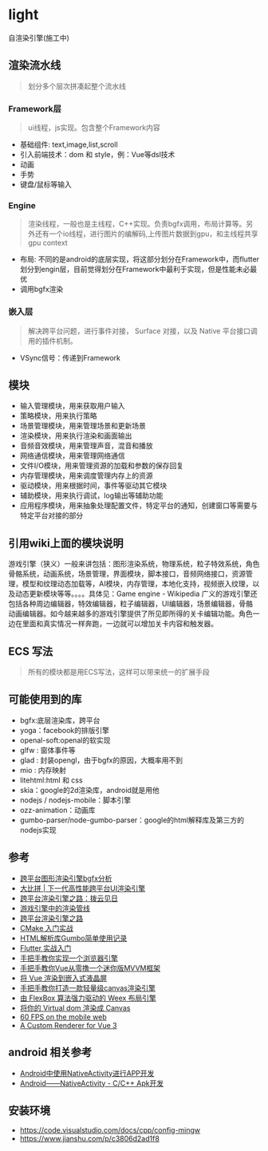 # light

自渲染引擎(施工中)

## 渲染流水线

> 划分多个层次拼凑起整个流水线

### Framework层

> ui线程，js实现。包含整个Framework内容

+ 基础组件: text,image,list,scroll
+ 引入前端技术：dom 和 style，例：Vue等dsl技术
+ 动画
+ 手势
+ 键盘/鼠标等输入

### Engine

> 渲染线程，一般也是主线程，C++实现。负责bgfx调用，布局计算等。另外还有一个io线程，进行图片的编解码,上传图片数据到gpu，和主线程共享gpu context

+ 布局: 不同的是android的底层实现，将这部分划分在Framework中，而flutter划分到engin层，目前觉得划分在Framework中最利于实现，但是性能未必最优
+ 调用bgfx渲染

### 嵌入层

> 解决跨平台问题，进行事件对接， Surface 对接，以及 Native 平台接口调用的插件机制。

+ VSync信号：传递到Framework

## 模块

+ 输入管理模块，用来获取用户输入
+ 策略模块，用来执行策略
+ 场景管理模块，用来管理场景和更新场景
+ 渲染模块，用来执行渲染和画面输出
+ 音频音效模块，用来管理声音，混音和播放
+ 网络通信模块，用来管理网络通信
+ 文件I/O模块，用来管理资源的加载和参数的保存回复
+ 内存管理模块，用来调度管理内存上的资源
+ 驱动模块，用来根据时间，事件等驱动其它模块
+ 辅助模块，用来执行调试，log输出等辅助功能
+ 应用程序模块，用来抽象处理配置文件，特定平台的通知，创建窗口等需要与特定平台对接的部分

## 引用wiki上面的模块说明

游戏引擎（狭义）一般来讲包括：图形渲染系统，物理系统，粒子特效系统，角色骨骼系统，动画系统，场景管理，界面模块，脚本接口，音频网络接口，资源管理，模型和纹理动态加载等，AI模块，内存管理，本地化支持，视频嵌入纹理，以及动态更新模块等等。。。。具体见：Game engine - Wikipedia
广义的游戏引擎还包括各种周边编辑器，特效编辑器，粒子编辑器，UI编辑器，场景编辑器，骨骼动画编辑器。如今越来越多的游戏引擎提供了所见即所得的关卡编辑功能。角色一边在里面和真实情况一样奔跑，一边就可以增加关卡内容和触发器。

## ECS 写法

> 所有的模块都是用ECS写法，这样可以带来统一的扩展手段

## 可能使用到的库

+ bgfx:底层渲染库，跨平台
+ yoga：facebook的排版引擎
+ openal-soft:openal的软实现
+ glfw : 窗体事件等
+ glad : 封装opengl，由于bgfx的原因，大概率用不到
+ mio : 内存映射
+ litehtml:html 和 css
+ skia：google的2d渲染库，android就是用他
+ nodejs / nodejs-mobile：脚本引擎
+ ozz-animation：动画库
+ gumbo-parser/node-gumbo-parser：google的html解释库及第三方的nodejs实现

## 参考

+ [跨平台图形渲染引擎bgfx分析](https://www.codenong.com/cs105888060/)
+ [大比拼 | 下一代高性能跨平台UI渲染引擎](https://zhuanlan.zhihu.com/p/75660948)
+ [跨平台渲染引擎之路：拨云见日](https://zhuanlan.zhihu.com/p/58817407)
+ [游戏引擎中的渲染管线](https://zhuanlan.zhihu.com/p/92165837)
+ [跨平台渲染引擎之路](https://www.zhihu.com/column/c_1088434703387643904)
+ [CMake 入门实战](https://www.hahack.com/codes/cmake)
+ [HTML解析库Gumbo简单使用记录](https://www.cnblogs.com/oloroso/p/9667642.html)
+ [Flutter 实战入门](http://laomengit.com/flutter/widgets/widgets_structure.html)
+ [手把手教你实现一个浏览器引擎](https://zhuanlan.zhihu.com/p/106494297)
+ [手把手教你Vue从零撸一个迷你版MVVM框架](https://blog.csdn.net/u012486840/article/details/104972736)
+ [将 Vue 渲染到嵌入式液晶屏](https://zhuanlan.zhihu.com/p/333179202)
+ [手把手教你打造一款轻量级canvas渲染引擎](https://segmentfault.com/a/1190000021297495?_ea=27021986)
+ [由 FlexBox 算法强力驱动的 Weex 布局引擎](https://www.jianshu.com/p/d085032d4788)
+ [将你的 Virtual dom 渲染成 Canvas](https://zhuanlan.zhihu.com/p/39886896)
+ [60 FPS on the mobile web](https://engineering.flipboard.com/2015/02/mobile-web)
+ [A Custom Renderer for Vue 3](https://vuejs-course.com/blog/a-custom-renderer-for-vue-3)

## android 相关参考

+ [Android中使用NativeActivity进行APP开发](https://blog.csdn.net/qq_21071977/article/details/77878252)
+ [Android——NativeActivity - C/C++ Apk开发](https://www.cnblogs.com/chenxibobo/p/6867206.html)

## 安装环境

+ <https://code.visualstudio.com/docs/cpp/config-mingw>
+ <https://www.jianshu.com/p/c3806d2ad1f8>
